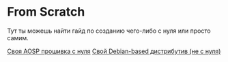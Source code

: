 # From Scratch

Тут ты можешь найти гайд по созданию чего-либо с нуля или просто самим.

[Своя AOSP прошивка с нуля](./android_firmware.html)
[Свой Debian-based дистрибутив (не с нуля)](./debian-distro.html)
